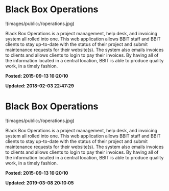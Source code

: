 # Black Box Operations

!(images/public://operations.jpg)

Black Box Operations is a project management, help desk, and invoicing system all rolled into one. This web application allows BBIT staff and BBIT clients to stay up-to-date with the status of their project and submit maintenance requests for their website(s). The system also emails invoices to clients and allows clients to login to pay their invoices. By having all of the information located in a central location, BBIT is able to produce quality work, in a timely fashion.

**Posted: 2015-09-13 16:20:10** 

**Updated: 2018-02-03 22:47:29** 


# Black Box Operations

!(images/public://operations.jpg)

Black Box Operations is a project management, help desk, and invoicing system all rolled into one. This web application allows BBIT staff and BBIT clients to stay up-to-date with the status of their project and submit maintenance requests for their website(s). The system also emails invoices to clients and allows clients to login to pay their invoices. By having all of the information located in a central location, BBIT is able to produce quality work, in a timely fashion.


**Posted: 2015-09-13 16:20:10** 

**Updated: 2019-03-08 20:10:05** 


